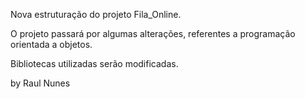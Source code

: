 Nova estruturação do projeto Fila_Online.

O projeto passará por algumas alterações, referentes a programação orientada a objetos.

Bibliotecas utilizadas serão modificadas.

by Raul Nunes